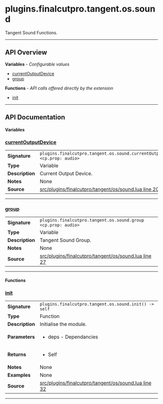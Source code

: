 # plugins.finalcutpro.tangent.os.sound

Tangent Sound Functions.

---

## API Overview
**Variables** - _Configurable values_
 * [currentOutputDevice](#currentoutputdevice)
 * [group](#group)

**Functions** - _API calls offered directly by the extension_
 * [init](#init)


---

## API Documentation

#### Variables


### [currentOutputDevice](#currentoutputdevice)

|                                             |                                                                                     |
| --------------------------------------------|-------------------------------------------------------------------------------------|
| **Signature**                               | `plugins.finalcutpro.tangent.os.sound.currentOutputDevice <cp.prop: audio>`                                                                    |
| **Type**                                    | Variable                                                                     |
| **Description**                             | Current Output Device.                                                                     |
| **Notes**                                   | None |
| **Source**                                  | [src/plugins/finalcutpro/tangent/os/sound.lua line 20](https://github.com/CommandPost/CommandPost/blob/develop/src/plugins/finalcutpro/tangent/os/sound.lua#L20) |

---


### [group](#group)

|                                             |                                                                                     |
| --------------------------------------------|-------------------------------------------------------------------------------------|
| **Signature**                               | `plugins.finalcutpro.tangent.os.sound.group <cp.prop: audio>`                                                                    |
| **Type**                                    | Variable                                                                     |
| **Description**                             | Tangent Sound Group.                                                                     |
| **Notes**                                   | None |
| **Source**                                  | [src/plugins/finalcutpro/tangent/os/sound.lua line 27](https://github.com/CommandPost/CommandPost/blob/develop/src/plugins/finalcutpro/tangent/os/sound.lua#L27) |

---

#### Functions


### [init](#init)

|                                             |                                                                                     |
| --------------------------------------------|-------------------------------------------------------------------------------------|
| **Signature**                               | `plugins.finalcutpro.tangent.os.sound.init() -> self`                                                                    |
| **Type**                                    | Function                                                                     |
| **Description**                             | Initialise the module.                                                                     |
| **Parameters**                              | <ul><li>deps - Dependancies</li></ul> |
| **Returns**                                 | <ul><li>Self</li></ul>          |
| **Notes**                                   | None |
| **Examples**                                | None |
| **Source**                                  | [src/plugins/finalcutpro/tangent/os/sound.lua line 32](https://github.com/CommandPost/CommandPost/blob/develop/src/plugins/finalcutpro/tangent/os/sound.lua#L32) |

---

